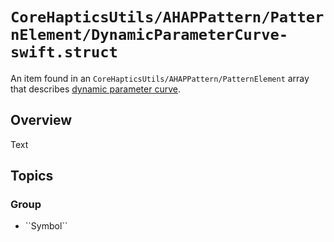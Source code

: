 # ``CoreHapticsUtils/AHAPPattern/PatternElement/DynamicParameterCurve-swift.struct``

An item found in an ``CoreHapticsUtils/AHAPPattern/PatternElement`` array that describes [dynamic parameter curve](https://developer.apple.com/documentation/corehaptics/chhapticparametercurve).


## Overview

<!--@START_MENU_TOKEN@-->Text<!--@END_MENU_TOKEN@-->

## Topics

### <!--@START_MENU_TOKEN@-->Group<!--@END_MENU_TOKEN@-->

- <!--@START_MENU_TOKEN@-->``Symbol``<!--@END_MENU_TOKEN@-->
